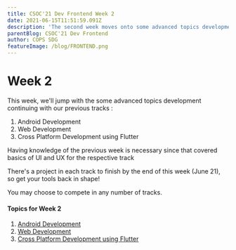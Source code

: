 ```yaml
---
title: CSOC'21 Dev Frontend Week 2
date: 2021-06-15T11:51:59.091Z
description: 'The second week moves onto some advanced topics development continuing with our previous tracks.'
parentBlog: CSOC'21 Dev Frontend
author: COPS SDG
featureImage: /blog/FRONTEND.png
---
```


# Week 2

This week, we'll jump with the some advanced topics development continuing with our previous tracks :

1. Android Development
2. Web Development
3. Cross Platform Development using Flutter

Having knowledge of the previous week is necessary since that covered basics of UI and UX for the respective track

There's a project in each track to finish by the end of this week (June 21), so get your tools back in shape!

You may choose to compete in any number of tracks.

#### Topics for Week 2

1. [Android Development](csoc21-frontend-week2-Native-Android)
2. [Web Development](csoc21-frontend-week2-Web-Development)
3. [Cross Platform Development using Flutter](csoc21-frontend-week2-Flutter)
